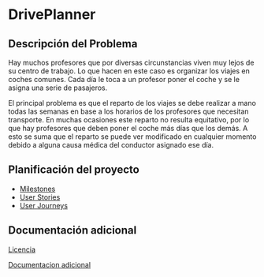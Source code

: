 # DrivePlanner

## Descripción del Problema

Hay muchos profesores que por diversas circunstancias viven muy lejos de su centro de trabajo. Lo que hacen en este caso es organizar los viajes en coches comunes. Cada día le toca a un profesor poner el coche y se le asigna una serie de pasajeros.

El principal problema es que el reparto de los viajes se debe realizar a mano todas las semanas en base a los horarios de los profesores que necesitan transporte. En muchas ocasiones este reparto no resulta equitativo, por lo que hay profesores que deben poner el coche más días que los demás. A esto se suma que el reparto se puede ver modificado en cualquier momento debido a alguna causa médica del conductor asignado ese día.

## Planificación del proyecto

- [Milestones](docs/milestones.md)
- [User Stories](docs/user_stories.md)
- [User Journeys](docs/user_journeys.md)


## Documentación adicional

[Licencia](LICENSE)

[Documentacion adicional](documentacion_adicional)